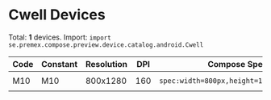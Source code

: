 # Cwell Devices

Total: **1** devices. Import: `import se.premex.compose.preview.device.catalog.android.Cwell`

| Code | Constant | Resolution | DPI | Compose Spec | Preview Usage |
|------|----------|------------|-----|-------------|---------------|
| M10 | M10 | 800x1280 | 160 | `spec:width=800px,height=1280px,dpi=160` | `@Preview(device = Cwell.M10)` |

<!-- Generated automatically. Do not edit manually. -->
